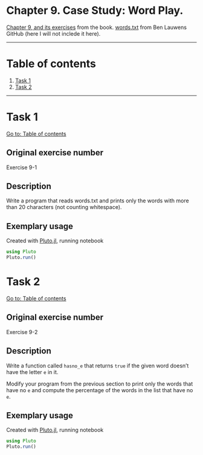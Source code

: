 # Chapter 9. Case Study: Word Play.

[Chapter 9, and its exercises](https://benlauwens.github.io/ThinkJulia.jl/latest/book.html#chap09) from the book.
[words.txt](https://github.com/BenLauwens/ThinkJulia.jl/blob/master/data/words.txt) from Ben Lauwens GitHub (here I will not inclede it here).

---

# Table of contents

1. [Task 1](#task-1)
2. [Task 2](#task-2)

---

# Task 1

[Go to: Table of contents](#table-of-contents)

## Original exercise number

Exercise 9-1

## Description

Write a program that reads words.txt and prints only the words with more than 20 characters (not counting whitespace).

## Exemplary usage

Created with [Pluto.jl](https://plutojl.org/), running notebook

``` julia
using Pluto
Pluto.run()
```

# Task 2

[Go to: Table of contents](#table-of-contents)

## Original exercise number

Exercise 9-2

## Description

Write a function called `hasno_e` that returns `true` if the given word doesn’t have the letter `e` in it.

Modify your program from the previous section to print only the words that have no `e` and compute the percentage of the words in the list that have no `e`.

## Exemplary usage

Created with [Pluto.jl](https://plutojl.org/), running notebook

``` julia
using Pluto
Pluto.run()
```
